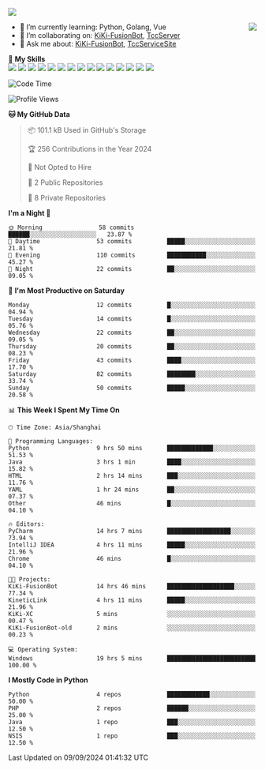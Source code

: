 [![](https://readme-typing-svg.herokuapp.com?size=25&duration=2500&color=8C43EA&vCenter=true&width=200&height=40&lines=Hi+there+%F0%9F%91%8B%F0%9F%8F%BB;I'm+KiKi-XC)](https://git.io/typing-svg)

<a href="#">
  <img align="right" src="https://github-readme-stats.vercel.app/api?username=KiKi-XC&count_private=true&show_icons=true&bg_color=15,f2f7fd,E0EAFC" />
</a>

- 🌱 I’m currently learning: Python, Golang, Vue
- 👯 I’m collaborating on: [KiKi-FusionBot](https://github.com/KiKi-XC/KiKi-FusionBot), [TccServer](https://github.com/Tcc-Items)
- 💬 Ask me about: [KiKi-FusionBot](https://github.com/KiKi-XC/KiKi-FusionBot), [TccServiceSite](https://github.com/KiKi-XC/TccServiceSite)

🌟 **My Skills**  
![](https://img.shields.io/badge/-Python-3e74a2?style=flat-square&logo=Python&logoColor=fff)
![](https://img.shields.io/badge/Go-00ADD8?logo=go&logoColor=fff&style=flat-square)
![](https://img.shields.io/badge/C%2B%2B-00599C?logo=cplusplus&logoColor=fff&style=flat-square)
![](https://img.shields.io/badge/-TypeScript-3178C6?style=flat-square&logo=TypeScript&logoColor=fff)
![](https://img.shields.io/badge/-Vue-4fc08d?style=flat-square&logo=Vue.js&logoColor=fff)
![](https://img.shields.io/badge/Node.js-5FA04E?logo=nodedotjs&logoColor=fff&style=flat-square)
![](https://img.shields.io/badge/HTML5-E34F26?logo=html5&logoColor=fff&style=flat-square)
![](https://img.shields.io/badge/CSS3-1572B6?logo=css3&logoColor=fff&style=flat-square)
![](https://img.shields.io/badge/Django-092E20?logo=django&logoColor=fff&style=flat-square)
![](https://img.shields.io/badge/-FastAPI-009688?style=flat-square&logo=FastAPI&logoColor=fff)
![](https://img.shields.io/badge/-Docker-2496ED?style=flat-square&logo=Docker&logoColor=fff)
![](https://img.shields.io/badge/-MongoDB-47A248?style=flat-square&logo=MongoDB&logoColor=fff)
![](https://img.shields.io/badge/MySQL-4479A1?logo=mysql&logoColor=fff&style=flat-square)
![](https://img.shields.io/badge/Wails-DF0000?logo=wails&logoColor=fff&style=flat-square)
![](https://img.shields.io/badge/Unreal%20Engine-0E1128?logo=unrealengine&logoColor=fff&style=flat-square)

<!--START_SECTION:waka-->
![Code Time](http://img.shields.io/badge/Code%20Time-29%20hrs%2024%20mins-blue)

![Profile Views](http://img.shields.io/badge/Profile%20Views-367-blue)

**🐱 My GitHub Data** 

> 📦 101.1 kB Used in GitHub's Storage 
 > 
> 🏆 256 Contributions in the Year 2024
 > 
> 🚫 Not Opted to Hire
 > 
> 📜 2 Public Repositories 
 > 
> 🔑 8 Private Repositories 
 > 
**I'm a Night 🦉** 

```text
🌞 Morning                58 commits          ██████░░░░░░░░░░░░░░░░░░░   23.87 % 
🌆 Daytime                53 commits          █████░░░░░░░░░░░░░░░░░░░░   21.81 % 
🌃 Evening                110 commits         ███████████░░░░░░░░░░░░░░   45.27 % 
🌙 Night                  22 commits          ██░░░░░░░░░░░░░░░░░░░░░░░   09.05 % 
```
📅 **I'm Most Productive on Saturday** 

```text
Monday                   12 commits          █░░░░░░░░░░░░░░░░░░░░░░░░   04.94 % 
Tuesday                  14 commits          █░░░░░░░░░░░░░░░░░░░░░░░░   05.76 % 
Wednesday                22 commits          ██░░░░░░░░░░░░░░░░░░░░░░░   09.05 % 
Thursday                 20 commits          ██░░░░░░░░░░░░░░░░░░░░░░░   08.23 % 
Friday                   43 commits          ████░░░░░░░░░░░░░░░░░░░░░   17.70 % 
Saturday                 82 commits          ████████░░░░░░░░░░░░░░░░░   33.74 % 
Sunday                   50 commits          █████░░░░░░░░░░░░░░░░░░░░   20.58 % 
```


📊 **This Week I Spent My Time On** 

```text
🕑︎ Time Zone: Asia/Shanghai

💬 Programming Languages: 
Python                   9 hrs 50 mins       █████████████░░░░░░░░░░░░   51.53 % 
Java                     3 hrs 1 min         ████░░░░░░░░░░░░░░░░░░░░░   15.82 % 
HTML                     2 hrs 14 mins       ███░░░░░░░░░░░░░░░░░░░░░░   11.76 % 
YAML                     1 hr 24 mins        ██░░░░░░░░░░░░░░░░░░░░░░░   07.37 % 
Other                    46 mins             █░░░░░░░░░░░░░░░░░░░░░░░░   04.10 % 

🔥 Editors: 
PyCharm                  14 hrs 7 mins       ██████████████████░░░░░░░   73.94 % 
IntelliJ IDEA            4 hrs 11 mins       █████░░░░░░░░░░░░░░░░░░░░   21.96 % 
Chrome                   46 mins             █░░░░░░░░░░░░░░░░░░░░░░░░   04.10 % 

🐱‍💻 Projects: 
KiKi-FusionBot           14 hrs 46 mins      ███████████████████░░░░░░   77.34 % 
KineticLink              4 hrs 11 mins       █████░░░░░░░░░░░░░░░░░░░░   21.96 % 
KiKi-XC                  5 mins              ░░░░░░░░░░░░░░░░░░░░░░░░░   00.47 % 
KiKi-FusionBot-old       2 mins              ░░░░░░░░░░░░░░░░░░░░░░░░░   00.23 % 

💻 Operating System: 
Windows                  19 hrs 5 mins       █████████████████████████   100.00 % 
```

**I Mostly Code in Python** 

```text
Python                   4 repos             ████████████░░░░░░░░░░░░░   50.00 % 
PHP                      2 repos             ██████░░░░░░░░░░░░░░░░░░░   25.00 % 
Java                     1 repo              ███░░░░░░░░░░░░░░░░░░░░░░   12.50 % 
NSIS                     1 repo              ███░░░░░░░░░░░░░░░░░░░░░░   12.50 % 
```




 Last Updated on 09/09/2024 01:41:32 UTC
<!--END_SECTION:waka-->

